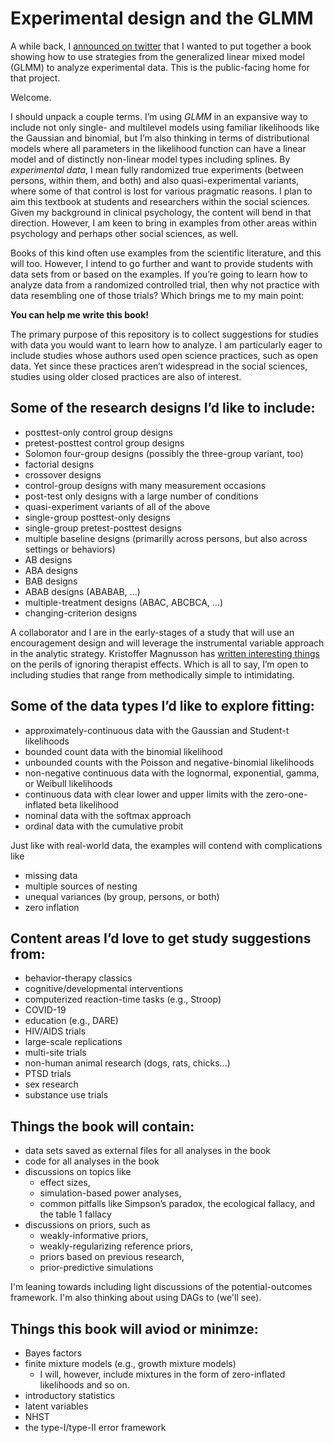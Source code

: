 # Experimental design and the GLMM

A while back, I [announced on twitter](https://twitter.com/SolomonKurz/status/1464274116341641228) that I wanted to put together a book showing how to use strategies from the generalized linear mixed model (GLMM) to analyze experimental data. This is the public-facing home for that project.

Welcome.

I should unpack a couple terms. I’m using *GLMM* in an expansive way to include not only single- and multilevel models using familiar likelihoods like the Gaussian and binomial, but I’m also thinking in terms of distributional models where all parameters in the likelihood function can have a linear model and of distinctly non-linear model types including splines. By *experimental data*, I mean fully randomized true experiments (between persons, within them, and both) and also quasi-experimental variants, where some of that control is lost for various pragmatic reasons. I plan to aim this textbook at students and researchers within the social sciences. Given my background in clinical psychology, the content will bend in that direction. However, I am keen to bring in examples from other areas within psychology and perhaps other social sciences, as well.

Books of this kind often use examples from the scientific literature, and this will too. However, I intend to go further and want to provide students with data sets from or based on the examples. If you’re going to learn how to analyze data from a randomized controlled trial, then why not practice with data resembling one of those trials? Which brings me to my main point:

**You can help me write this book!**

The primary purpose of this repository is to collect suggestions for studies with data you would want to learn how to analyze. I am particularly eager to include studies whose authors used open science practices, such as open data. Yet since these practices aren’t widespread in the social sciences, studies using older closed practices are also of interest.

## Some of the research designs I’d like to include:

* posttest-only control group designs
* pretest-posttest control group designs
* Solomon four-group designs (possibly the three-group variant, too)
* factorial designs
* crossover designs
* control-group designs with many measurement occasions
* post-test only designs with a large number of conditions
* quasi-experiment variants of all of the above
* single-group posttest-only designs
* single-group pretest-posttest designs
* multiple baseline designs (primarilly across persons, but also across settings or behaviors)
* AB designs
* ABA designs
* BAB designs
* ABAB designs (ABABAB, ...)
* multiple-treatment designs (ABAC, ABCBCA, ...)
* changing-criterion designs

A collaborator and I are in the early-stages of a study that will use an encouragement design and will leverage the instrumental variable approach in the analytic strategy. Kristoffer Magnusson has [written interesting things](https://rpsychologist.com/therapists-effects-longitudinal) on the perils of ignoring therapist effects. Which is all to say, I’m open to including studies that range from methodically simple to intimidating.

## Some of the data types I’d like to explore fitting:

* approximately-continuous data with the Gaussian and Student-t likelihoods
* bounded count data with the binomial likelihood
* unbounded counts with the Poisson and negative-binomial likelihoods
* non-negative continuous data with the lognormal, exponential, gamma, or Weibull likelihoods
* continuous data with clear lower and upper limits with the zero-one-inflated beta likelihood
* nominal data with the softmax approach
* ordinal data with the cumulative probit

Just like with real-world data, the examples will contend with complications like
* missing data
* multiple sources of nesting
* unequal variances (by group, persons, or both)
* zero inflation

## Content areas I’d love to get study suggestions from:

* behavior-therapy classics
* cognitive/developmental interventions
* computerized reaction-time tasks (e.g., Stroop)
* COVID-19
* education (e.g., DARE)
* HIV/AIDS trials
* large-scale replications
* multi-site trials
* non-human animal research (dogs, rats, chicks...)
* PTSD trials
* sex research
* substance use trials

## Things the book will contain:

* data sets saved as external files for all analyses in the book
* code for all analyses in the book
* discussions on topics like 
  - effect sizes,
  - simulation-based power analyses, 
  - common pitfalls like Simpson’s paradox, the ecological fallacy, and the table 1 fallacy
* discussions on priors, such as 
  - weakly-informative priors, 
  - weakly-regularizing reference priors, 
  - priors based on previous research, 
  - prior-predictive simulations

I'm leaning towards including light discussions of the potential-outcomes framework. I'm also thinking about using DAGs to (we'll see).

## Things this book will aviod or minimze:

* Bayes factors
* finite mixture models (e.g., growth mixture models)
  - I will, however, include mixtures in the form of zero-inflated likelihoods and so on.
* introductory statistics
* latent variables
* NHST
* the type-I/type-II error framework

